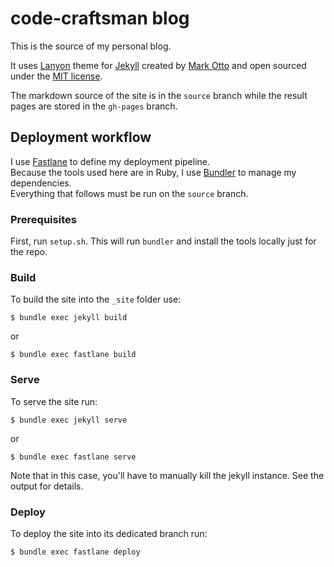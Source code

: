 # code-craftsman blog

This is the source of my personal blog.

It uses [Lanyon](https://github.com/poole/lanyon) theme for [Jekyll](http://jekyllrb.com) created by [Mark Otto](https://twitter.com/mdo) and open sourced under the [MIT license](LICENSE.md).

The markdown source of the site is in the `source` branch while the result pages are stored in the `gh-pages` branch.

## Deployment workflow

I use [Fastlane](http://fastlane.tools) to define my deployment pipeline.  
Because the tools used here are in Ruby, I use [Bundler](http://bundler.io) to manage my dependencies.  
Everything that follows must be run on the `source` branch.

### Prerequisites

First, run `setup.sh`. This will run `bundler` and install the tools locally just for the repo.

### Build

To build the site into the `_site` folder use:

    $ bundle exec jekyll build

or

    $ bundle exec fastlane build

### Serve

To serve the site run:

    $ bundle exec jekyll serve

or

    $ bundle exec fastlane serve

Note that in this case, you'll have to manually kill the jekyll instance. See the output for details. 

### Deploy

To deploy the site into its dedicated branch run:

    $ bundle exec fastlane deploy
